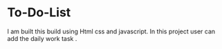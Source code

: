 # To-Do-List
  I am built this build using Html css and javascript. In this project user can add the daily work task .
